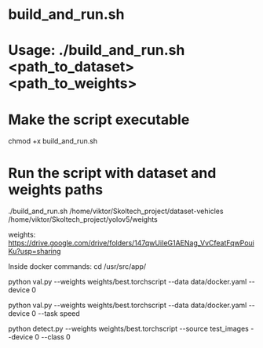 
# build_and_run.sh
# Usage: ./build_and_run.sh <path_to_dataset> <path_to_weights>

# Make the script executable
chmod +x build_and_run.sh

# Run the script with dataset and weights paths
./build_and_run.sh /home/viktor/Skoltech_project/dataset-vehicles /home/viktor/Skoltech_project/yolov5/weights

weights: 
https://drive.google.com/drive/folders/147qwUiIeG1AENag_VvCfeatFqwPouiKu?usp=sharing


Inside docker commands:
cd /usr/src/app/

python val.py --weights weights/best.torchscript --data data/docker.yaml --device 0 
<!-- to assess speed metrics -->
python val.py --weights weights/best.torchscript --data data/docker.yaml --device 0 --task speed
<!-- to perform detection of cars on specific files, folders, video -->
python detect.py --weights weights/best.torchscript --source test_images --device 0 --class 0